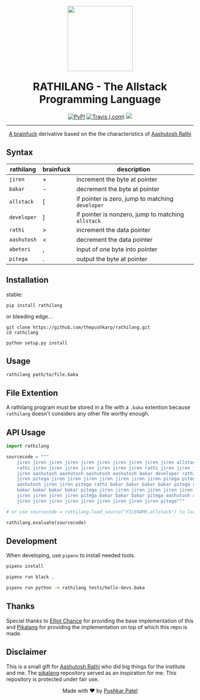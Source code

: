 <p align="center"><a href="https://aashutosh.dev/"><img style="margin-bottom:-14px" src="https://user-images.githubusercontent.com/42088801/68935859-4c642180-07bf-11ea-9c2b-98559ff94f32.png" width="175"></a></p>
<h1 align="center">RATHILANG - The Allstack Programming Language</h1>
<p align="center">
<p align="center">
<a href="https://pypi.org/project/rathilang/"><img alt="PyPI" src="https://img.shields.io/pypi/v/rathilang?style=for-the-badge"></a>
<a href="https://travis-ci.com/thepushkarp/rathilang"><img alt="Travis (.com)" src="https://img.shields.io/travis/com/thepushkarp/rathilang?style=for-the-badge"></a>
<a href="https://github.com/thepushkarp/rathilang/issues"><img src="https://img.shields.io/github/issues/thepushkarp/rathilang?style=for-the-badge"></a>
</p>
<hr>
<p align="center"><a href="http://en.wikipedia.org/wiki/Brainfuck">A brainfuck</a> derivative based on the the characteristics of <a href="https://aashutosh.dev/">Aashutosh Rathi</a></p>


Syntax
------
rathilang    | brainfuck | description                                   
-------------|-----------|-----------------------------------------------
`jiren`      | +         | increment the byte at pointer                 
`bakar`      | -         | decrement the byte at pointer                 
`allstack`   | [         | if pointer is zero, jump to matching `developer`    
`developer`  | ]         | if pointer is nonzero, jump to matching `allstack`
`rathi`      | >         | increment the data pointer                    
`aashutosh`  | <         | decrement the data pointer                    
`abeteri`    | ,         | input of one byte into pointer                
`pitega`     | .         | output the byte at pointer


Installation
------------
stable:
```shell
pip install rathilang
```

or bleeding edge...
```shell
git clone https://github.com/thepushkarp/rathilang.git
cd rathilang

python setup.py install
```


Usage
-----
```shell
rathilang path/to/file.baka
```


File Extention
--------------
A rathilang program must be stored in a file with a `.baka` extention because `rathilang` doesn't considers any other file worthy enough.


API Usage
---------
```python
import rathilang

sourcecode = """
    jiren jiren jiren jiren jiren jiren jiren jiren jiren jiren allstack rathi jiren rathi jiren jiren jiren 
    rathi jiren jiren jiren jiren jiren jiren jiren rathi jiren jiren jiren jiren jiren jiren jiren jiren jiren 
    jiren aashutosh aashutosh aashutosh aashutosh bakar developer rathi rathi rathi jiren jiren pitega rathi 
    jiren pitega jiren jiren jiren jiren jiren jiren jiren pitega pitega jiren jiren jiren pitega aashutosh 
    aashutosh jiren jiren pitega rathi bakar bakar bakar bakar pitega rathi bakar bakar bakar bakar bakar bakar 
    bakar bakar bakar bakar pitega jiren jiren jiren jiren jiren jiren jiren jiren jiren jiren jiren jiren jiren 
    jiren jiren jiren jiren pitega bakar bakar bakar pitega aashutosh aashutosh jiren pitega aashutosh jiren 
    jiren jiren jiren jiren jiren jiren jiren jiren jiren pitega"""

# or use sourcecode = rathilang.load_source("FILENAME.allstack") to load from file

rathilang.evaluate(sourcecode)
```

Development
-----------
When developing, use `pipenv` to install needed tools.

```sh
pipenv install

pipenv run black .

pipenv run python -m rathilang tests/hello-devs.baka
```

Thanks
------
Special thanks to [Elliot Chance][4] for providing the base implementation of this and [Pikalang][1] for providing the implementation on top of which this repo is made.

Disclaimer
----------
This is a small gift for [Aashutosh Rathi][3] who did big things for the institute and me. The [pikalang][1] repository served as an inspiration for me. This repository is protected under fair use.

[1]: https://github.com/groteworld/pikalang "Pikalang"
[2]: http://en.wikipedia.org/wiki/Brainfuck "Brainfuck"
[3]: https://aashutosh.dev/ "Aashutosh Rathi"
[4]: http://elliot.land/post/write-your-own-brainfuck-interpreter "Elliot Chance"

<p align="center"> Made with ❤️ by <a href="https://github.com/thepushkarp">Pushkar Patel</a> </p>